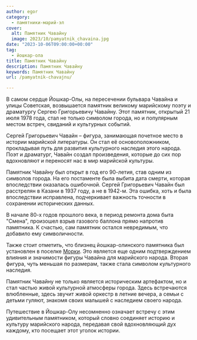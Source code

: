 ```yaml
---
author: egor
category:
  - памятники-марий-эл
cover:
  alt: Памятник Чавайну
  image: 2023/10/pamyatnik_chavaina.jpg
date: "2023-10-06T09:00:00+00:00"
tag:
  - йошкар-ола
title: Памятник Чавайну
description: Памятник Чавайну
keywords: Памятник Чавайну
url: /pamyatnik-chavajnu/

---
```

В самом сердце Йошкар-Олы, на пересечении бульвара Чавайна и улицы Советская, возвышается памятник великому марийскому поэту и драматургу Сергею Григорьевичу Чавайну. Этот памятник, открытый 21 июля 1978 года, стал не только символом города, но и популярным местом встреч, свиданий и культурных событий.

Сергей Григорьевич Чавайн – фигура, занимающая почетное место в истории марийской литературы. Он стал её основоположником, прокладывая путь для развития культурного наследия этого народа. Поэт и драматург, Чавайн создал произведения, которые до сих пор вдохновляют и переносят нас в мир марийской культуры.

Памятник Чавайну был открыт в год его 90-летия, став одним из символов города. На его постаменте была выбита дата смерти, которая впоследствии оказалась ошибочной. Сергей Григорьевич Чавайн был расстрелян в Казани в 1937 году, а не в 1942-м. Эта ошибка, хоть и была впоследствии исправлена, подчеркивает важность точности в сохранении исторических данных.

В начале 80-х годов прошлого века, в период ремонта дома быта "Смена", произошел взрыв газового баллона прямо напротив памятника. К счастью, сам памятник остался невредимым, что добавило ему символичности.

Также стоит отметить, что близнец йошкар-олинского памятника был установлен в поселке [Морки](/buddijskaya-stupa-prosvetleniya/). Это является еще одним подтверждением влияния и значимости фигуры Чавайна для марийского народа. Вторая фигура, чуть меньшая по размерам, также стала символом культурного наследия.

Памятник Чавайну не только является историческим артефактом, но и стал частью живой культурной атмосферы города. Здесь встречаются влюбленные, здесь звучит живой оркестр в летние вечера, а семьи с детьми гуляют, знакомя своих малышей с наследием своего народа.

Путешествие в Йошкар-Олу несомненно означает встречу с этим удивительным памятником, который словно соединяет историю и культуру марийского народа, передавая свой вдохновляющий дух каждому, кто посещает этот уголок истории.
